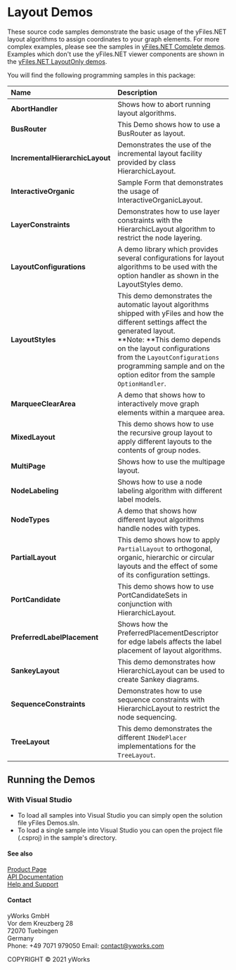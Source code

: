 
# Layout Demos
These source code samples demonstrate the basic usage of the yFiles.NET layout algorithms to assign coordinates to your graph elements. For more complex examples, please see the samples in [yFiles.NET Complete demos](../Complete). Examples which don't use the yFiles.NET viewer components are shown in the [yFiles.NET LayoutOnly demos](../LayoutOnly). 

You will find the following programming samples in this package: 


| Name | Description |
|:---|:---|
|**AbortHandler** | Shows how to abort running layout algorithms. |
|**BusRouter** | This Demo shows how to use a BusRouter as layout. |
|**IncrementalHierarchicLayout** | Demonstrates the use of the incremental layout facility provided by class HierarchicLayout. |
|**InteractiveOrganic** | Sample Form that demonstrates the usage of InteractiveOrganicLayout. |
|**LayerConstraints** | Demonstrates how to use layer constraints with the HierarchicLayout algorithm to restrict the node layering. |
|**LayoutConfigurations** | A demo library which provides several configurations for layout algorithms to be used with the option handler as shown in the LayoutStyles demo. |
|**LayoutStyles** | This demo demonstrates the automatic layout algorithms shipped with yFiles and how the different settings affect the generated layout. <br />**Note: **This demo depends on the layout configurations from the `LayoutConfigurations` programming sample and on the option editor from the sample `OptionHandler`. |
|**MarqueeClearArea** | A demo that shows how to interactively move graph elements within a marquee area. |
|**MixedLayout** | This demo shows how to use the recursive group layout to apply different layouts to the contents of group nodes. |
|**MultiPage** | Shows how to use the multipage layout. |
|**NodeLabeling** | Shows how to use a node labeling algorithm with different label models. |
|**NodeTypes** | A demo that shows how different layout algorithms handle nodes with types. |
|**PartialLayout** | This demo shows how to apply `PartialLayout` to orthogonal, organic, hierarchic or circular layouts and the effect of some of its configuration settings. |
|**PortCandidate** | This demo shows how to use PortCandidateSets in conjunction with HierarchicLayout. |
|**PreferredLabelPlacement** | Shows how the PreferredPlacementDescriptor for edge labels affects the label placement of layout algorithms. |
|**SankeyLayout** | This demo demonstrates how HierarchicLayout can be used to create Sankey diagrams. |
|**SequenceConstraints** | Demonstrates how to use sequence constraints with HierarchicLayout to restrict the node sequencing. |
|**TreeLayout** | This demo demonstrates the different `INodePlacer` implementations for the `TreeLayout`. |

## Running the Demos

### With Visual Studio

* To load all samples into Visual Studio you can simply open the solution file yFiles Demos.sln. 
* To load a single sample into Visual Studio you can open the project file (.csproj) in the sample's directory. 




#### See also
[Product Page](https://www.yworks.com/products/yfiles.net)  
[API Documentation](https://docs.yworks.com/yfilesdotnet)    
[Help and Support](https://www.yworks.com/products/yfiles/support)


#### Contact
yWorks GmbH  
Vor dem Kreuzberg 28  
72070 Tuebingen  
Germany  
Phone: +49 7071 979050
Email: contact@yworks.com

COPYRIGHT &#x00A9; 2021 yWorks   


